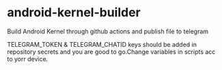 # android-kernel-builder

Build Android Kernel through github actions and  publish file to telegram

TELEGRAM_TOKEN & TELEGRAM_CHATID keys should be added in repository secrets and you are good to go.Change variables in scripts acc to yorr device.
